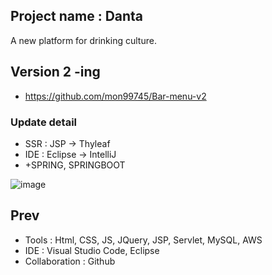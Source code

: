 ## Project name : Danta
A new platform for drinking culture.

## Version 2 -ing
- https://github.com/mon99745/Bar-menu-v2

### Update detail

- SSR : JSP -> Thyleaf
- IDE : Eclipse -> IntelliJ
- +SPRING, SPRINGBOOT

![image](https://user-images.githubusercontent.com/84507123/150490207-a1d78786-1217-48ec-9ea0-3024b90f8ff2.png)

## Prev

  - Tools : Html, CSS, JS, JQuery, JSP, Servlet, MySQL, AWS
  - IDE : Visual Studio Code, Eclipse 
  - Collaboration : Github
